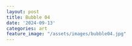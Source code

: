 ```yaml
---
layout: post
title: Bubble 04
date: '2024-09-13'
categories: art
feature_image: "/assets/images/bubble04.jpg"
---
```

